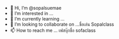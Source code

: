 - 👋 Hi, I’m @sopalsuemae
- 👀 I’m interested in ...
- 🌱 I’m currently learning ...
- 💞️ I’m looking to collaborate on ...ชื่อเล่น Sopalclass
- 📫 How to reach me ...
เฟสบุ๊กชื่อ sofaclass
<!---Mr.SOPALSUEMAE 1995 จ.นราธิวาส
นายซอปาล ซือแม ประเทศไทย คนไทยจ้า นาโตชิ นากาซูโตะ
sopal999/sopal999 is a ✨ special ✨ repository because its `README.md` (this file) appears on your GitHub profile.
You can click the Preview link to take a look at your changes.
--->
